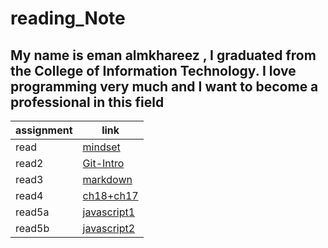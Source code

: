 # reading_Note

## My name is eman almkhareez , I graduated from the College of Information Technology. I love programming very much and I want to become a professional in this field

| assignment      | link                      |
|-----------------|---------------------------|
|read             | [mindset](read.md)       |
| read2           | [Git-Intro](read2.md)     |
| read3           |  [markdown](read3.md)     |
| read4           |[ch18+ch17](readch18&ch17) |
|read5a           |[javascript1](read5a.md)   |
|read5b           |[javascript2](read5b.md)   | 



